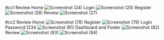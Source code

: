 #cc1 Review
Home
![Screenshot (24)](https://github.com/soundariya-2212/React_IRC/assets/151667083/1d0ed9e2-4f7e-4991-91f1-e8625c935de8)
Login
![Screenshot (25)](https://github.com/soundariya-2212/React_IRC/assets/151667083/a58e0029-06ec-4c45-a162-65bc8d731b74)
Register
![Screenshot (26)](https://github.com/soundariya-2212/React_IRC/assets/151667083/2320526a-3903-4c6f-b45d-de5d31264a1f)
Review
![Screenshot (27)](https://github.com/soundariya-2212/React_IRC/assets/151667083/420b036d-0390-4658-b1dc-546e0a4f6448)

#cc2 Review 
Home
![Screenshot (78)](https://github.com/soundariya-2212/React_IRC/assets/151667083/f405e677-d26d-4b2b-a387-f3d1ce791c12)
Register
![Screenshot (79)](https://github.com/soundariya-2212/React_IRC/assets/151667083/7ba9952e-fb54-42e1-9cf5-c40a68d4f511)
Login
Password:1234
![Screenshot (81)](https://github.com/soundariya-2212/React_IRC/assets/151667083/e1b5e4a2-dc35-447d-aac6-f1e6710d52ed)
Dashboard and Footer
![Screenshot (82)](https://github.com/soundariya-2212/React_IRC/assets/151667083/2cac4843-9337-4e12-b024-dda8c2f9013b)
Review
![Screenshot (83)](https://github.com/soundariya-2212/React_IRC/assets/151667083/5f7f2f3c-795b-4098-98e7-40e8abaa24b8)
![Screenshot (84)](https://github.com/soundariya-2212/React_IRC/assets/151667083/f1e807c5-88bb-48b8-8411-e952c1bf278b)


